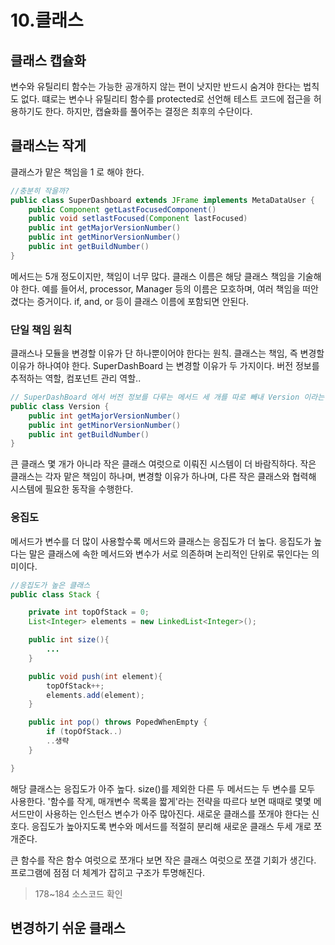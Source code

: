 # 10.클래스

## 클래스 캡슐화

변수와 유틸리티 함수는 가능한 공개하지 않는 편이 낫지만 반드시 숨겨야 한다는 법칙도 없다. 떄로는 변수나 유틸리티 함수를 protected로 선언해 테스트 코드에 접근을 허용하기도 한다. 하지만, 캡슐화를 풀어주는 결정은 최후의 수단이다.

## 클래스는 작게

클래스가 맡은 책임을 1 로 해야 한다. 

````java
//충분히 작을까?
public class SuperDashboard extends JFrame implements MetaDataUser {
    public Component getLastFocusedComponent()
    public void setlastFocused(Component lastFocused)
    public int getMajorVersionNumber()
    public int getMinorVersionNumber()
    public int getBuildNumber()
}
````

메서드는 5개 정도이지만, 책임이 너무 많다. 클래스 이름은 해당 클래스 책임을 기술해야 한다. 예를 들어서, processor, Manager 등의 이름은 모호하며, 여러 책임을 떠안겼다는 증거이다. if, and, or 등이 클래스 이름에 포함되면 안된다. 


### 단일 책임 원칙

클래스나 모듈을 변경할 이유가 단 하나뿐이어야 한다는 원칙. 클래스는 책임, 즉 변경할 이유가 하나여야 한다. SuperDashBoard 는 변경할 이유가 두 가지이다. 버전 정보를 추적하는 역할, 컴포넌트 관리 역할..

````java
// SuperDashBoard 에서 버전 정보를 다루는 메서드 세 개를 따로 빼내 Version 이라는 독자적인 클래스를 만든다. 
public class Version {
    public int getMajorVersionNumber()
    public int getMinorVersionNumber()
    public int getBuildNumber()
}
````

큰 클래스 몇 개가 아니라 작은 클래스 여럿으로 이뤄진 시스템이 더 바람직하다. 작은 클래스는 각자 맡은 책임이 하나며, 변경할 이유가 하나며, 다른 작은 클래스와 협력해 시스템에 필요한 동작을 수행한다. 

### 응집도

메서드가 변수를 더 많이 사용할수록 메서드와 클래스는 응집도가 더 높다. 응집도가 높다는 말은 클래스에 속한 메서드와 변수가 서로 의존하며 논리적인 단위로 묶인다는 의미이다. 

````java
//응집도가 높은 클래스
public class Stack {

    private int topOfStack = 0;
    List<Integer> elements = new LinkedList<Integer>();

    public int size(){
        ...
    }

    public void push(int element){
        topOfStack++;
        elements.add(element);
    }

    public int pop() throws PopedWhenEmpty {
        if (topOfStack..)
        ..생략
    }

}
````

해당 클래스는 응집도가 아주 높다. size()를 제외한 다른 두 메서드는 두 변수를 모두 사용한다. '함수를 작게, 매개변수 목록을 짧게'라는 전략을 따르다 보면 때때로 몇몇 메서드만이 사용하는 인스턴스 변수가 아주 많아진다. 새로운 클래스를 쪼개야 한다는 신호다. 응집도가 높아지도록 변수와 메서드를 적절히 분리해 새로운 클래스 두세 개로 쪼개준다.

큰 함수를 작은 함수 여럿으로 쪼개다 보면 작은 클래스 여럿으로 쪼갤 기회가 생긴다. 프로그램에 점점 더 체계가 잡히고 구조가 투명해진다. 

> 178~184 소스코드 확인

## 변경하기 쉬운 클래스












